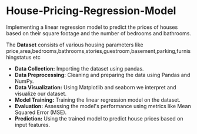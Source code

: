 # House-Pricing-Regression-Model
Implementing a linear regression model to predict the prices of houses based on their square footage and the number of bedrooms and bathrooms.

The **Dataset** consists of various housing parameters like price,area,bedrooms,bathrooms,stories,guestroom,basement,parking,furnishingstatus etc

- **Data Collection:** Importing the dataset using pandas.
- **Data Preprocessing:** Cleaning and preparing the data using Pandas and NumPy.
- **Data Visualization:** Using Matplotlib and seaborn we interpret and visualize our dataset.
- **Model Training:** Training the linear regression model on the dataset.
- **Evaluation:** Assessing the model's performance using metrics like Mean Squared Error (MSE).
- **Prediction:** Using the trained model to predict house prices based on input features.


